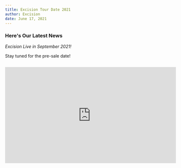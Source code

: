 ```yaml
---
title: Excision Tour Date 2021
author: Excision
date: June 17, 2021
---
```


### Here's Our Latest News

_Excision Live in September 2021!_

Stay tuned for the pre-sale date!

<code>
<iframe width="560" height="315" src="https://www.youtube.com/embed/1pd2xRd6d5E" title="YouTube video player" frameborder="0" allow="accelerometer; autoplay; clipboard-write; encrypted-media; gyroscope; picture-in-picture" allowfullscreen></iframe>
</code>
